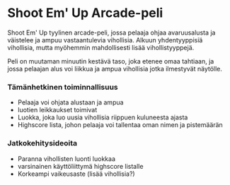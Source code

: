 # Shoot Em' Up Arcade-peli

Shoot Em' Up tyylinen arcade-peli, jossa pelaaja ohjaa avaruusalusta ja väistelee ja ampuu vastaantulevia vihollisia.
Alkuun yhdentyyppisiä vihollisia, mutta myöhemmin mahdollisesti lisää vihollistyyppejä.

Peli on muutaman minuutin kestävä taso, joka etenee omaa tahtiaan, ja jossa pelaajan alus voi liikkua ja ampua vihollisia jotka ilmestyvät näytölle.


### Tämänhetkinen toiminnallisuus
- Pelaaja voi ohjata alustaan ja ampua
- luotien leikkaukset toimivat
- Luokka, joka luo uusia vihollisia riippuen kuluneesta ajasta
- Highscore lista, johon pelaaja voi tallentaa oman nimen ja pistemäärän


### Jatkokehitysideoita
- Paranna vihollisten luonti luokkaa
- varsinainen käyttöliittymä highscore listalle
- Korkeampi vaikeusaste (lisää vihollisia?)
